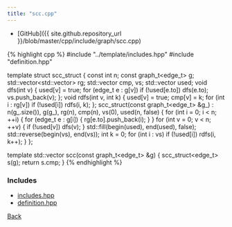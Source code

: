 ```yaml
---
title: "scc.cpp"
---
```


- [GitHub]({{ site.github.repository_url }}/blob/master/cpp/include/graph/scc.cpp)

{% highlight cpp %}
#include "../template/includes.hpp"
#include "definition.hpp"

template <typename edge_t> struct scc_struct {
  const int n;
  const graph_t<edge_t> g;
  std::vector<std::vector<int>> rg;
  std::vector<int> cmp, vs;
  std::vector<bool> used;
  void dfs(int v) {
    used[v] = true;
    for (edge_t e : g[v])
      if (!used[e.to]) dfs(e.to);
    vs.push_back(v);
  };
  void rdfs(int v, int k) {
    used[v] = true;
    cmp[v] = k;
    for (int i : rg[v])
      if (!used[i]) rdfs(i, k);
  };
  scc_struct(const graph_t<edge_t> &g_) :
    n(g_.size()), g(g_), rg(n), cmp(n), vs(0), used(n, false) {
    for (int i = 0; i < n; ++i) {
      for (edge_t e : g[i]) {
        rg[e.to].push_back(i);
      }
    }
    for (int v = 0; v < n; ++v) {
      if (!used[v]) dfs(v);
    }
    std::fill(begin(used), end(used), false);
    std::reverse(begin(vs), end(vs));
    int k = 0;
    for (int i : vs)
      if (!used[i]) rdfs(i, k++);
  }
};

template <typename edge_t> std::vector<int> scc(const graph_t<edge_t> &g) {
  scc_struct<edge_t> s(g);
  return s.cmp;
}
{% endhighlight %}

### Includes

- [includes.hpp](../template/includes)
- [definition.hpp](definition)

[Back](../..)
